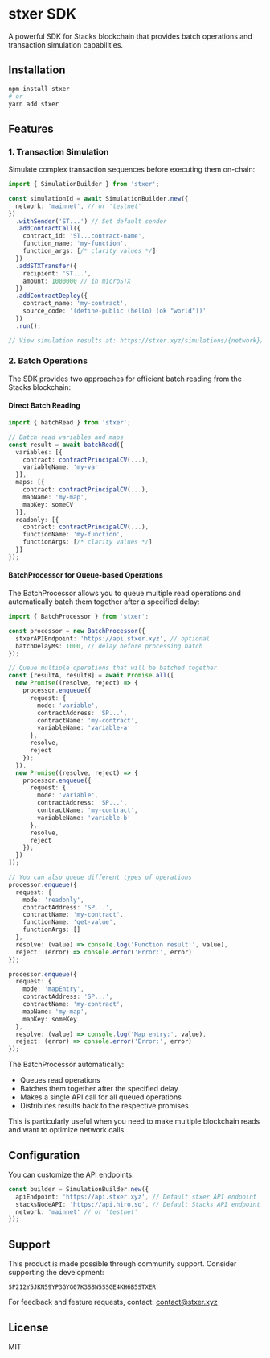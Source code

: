 # stxer SDK

A powerful SDK for Stacks blockchain that provides batch operations and transaction simulation capabilities.

## Installation

```bash
npm install stxer
# or
yarn add stxer
```

## Features

### 1. Transaction Simulation

Simulate complex transaction sequences before executing them on-chain:

```typescript
import { SimulationBuilder } from 'stxer';

const simulationId = await SimulationBuilder.new({
  network: 'mainnet', // or 'testnet'
})
  .withSender('ST...') // Set default sender
  .addContractCall({
    contract_id: 'ST...contract-name',
    function_name: 'my-function',
    function_args: [/* clarity values */]
  })
  .addSTXTransfer({
    recipient: 'ST...',
    amount: 1000000 // in microSTX
  })
  .addContractDeploy({
    contract_name: 'my-contract',
    source_code: '(define-public (hello) (ok "world"))'
  })
  .run();

// View simulation results at: https://stxer.xyz/simulations/{network}/{simulationId}
```

### 2. Batch Operations

The SDK provides two approaches for efficient batch reading from the Stacks blockchain:

#### Direct Batch Reading

```typescript
import { batchRead } from 'stxer';

// Batch read variables and maps
const result = await batchRead({
  variables: [{
    contract: contractPrincipalCV(...),
    variableName: 'my-var'
  }],
  maps: [{
    contract: contractPrincipalCV(...),
    mapName: 'my-map',
    mapKey: someCV
  }],
  readonly: [{
    contract: contractPrincipalCV(...),
    functionName: 'my-function',
    functionArgs: [/* clarity values */]
  }]
});
```

#### BatchProcessor for Queue-based Operations

The BatchProcessor allows you to queue multiple read operations and automatically batch them together after a specified delay:

```typescript
import { BatchProcessor } from 'stxer';

const processor = new BatchProcessor({
  stxerAPIEndpoint: 'https://api.stxer.xyz', // optional
  batchDelayMs: 1000, // delay before processing batch
});

// Queue multiple operations that will be batched together
const [resultA, resultB] = await Promise.all([
  new Promise((resolve, reject) => {
    processor.enqueue({
      request: {
        mode: 'variable',
        contractAddress: 'SP...',
        contractName: 'my-contract',
        variableName: 'variable-a'
      },
      resolve,
      reject
    });
  }),
  new Promise((resolve, reject) => {
    processor.enqueue({
      request: {
        mode: 'variable',
        contractAddress: 'SP...',
        contractName: 'my-contract',
        variableName: 'variable-b'
      },
      resolve,
      reject
    });
  })
]);

// You can also queue different types of operations
processor.enqueue({
  request: {
    mode: 'readonly',
    contractAddress: 'SP...',
    contractName: 'my-contract',
    functionName: 'get-value',
    functionArgs: []
  },
  resolve: (value) => console.log('Function result:', value),
  reject: (error) => console.error('Error:', error)
});

processor.enqueue({
  request: {
    mode: 'mapEntry',
    contractAddress: 'SP...',
    contractName: 'my-contract',
    mapName: 'my-map',
    mapKey: someKey
  },
  resolve: (value) => console.log('Map entry:', value),
  reject: (error) => console.error('Error:', error)
});
```

The BatchProcessor automatically:
- Queues read operations
- Batches them together after the specified delay
- Makes a single API call for all queued operations
- Distributes results back to the respective promises

This is particularly useful when you need to make multiple blockchain reads and want to optimize network calls.

## Configuration

You can customize the API endpoints:

```typescript
const builder = SimulationBuilder.new({
  apiEndpoint: 'https://api.stxer.xyz', // Default stxer API endpoint
  stacksNodeAPI: 'https://api.hiro.so', // Default Stacks API endpoint
  network: 'mainnet' // or 'testnet'
});
```

## Support

This product is made possible through community support. Consider supporting the development:

```
SP212Y5JKN59YP3GYG07K3S8W5SSGE4KH6B5STXER
```

For feedback and feature requests, contact: contact@stxer.xyz

## License

MIT

